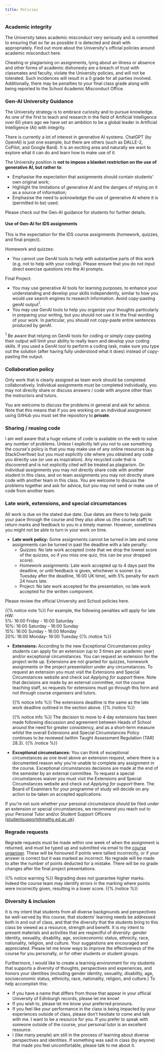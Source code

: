 ```yaml
---
title: Policies
---
```


### Academic integrity

The University takes academic misconduct very seriously and is committed to ensuring that so far as possible it is detected and dealt with appropriately. Find out more about the University's official policies around academic misconduct <a id="misconduct">here</a>.

Cheating or plagiarising on assignments, lying about an illness or absence and other forms of academic dishonesty are a breach of trust with classmates and faculty, violate the University policies, and will not be tolerated. Such incidences will result in a 0 grade for all parties involved. Additionally, there may be penalties to your final class grade along with being reported to the School Academic Misconduct Office.

### Gen-AI University Guidance 

The University strategy is to embrace curiosity and to pursue knowledge. As one of the first to teach and research in the field of Artificial Intelligence over 60 years ago we have set an ambition to be a global leader in Artificial Intelligence (AI) with integrity.

There is currently a lot of interest in generative AI systems. ChatGPT (by OpenAI) is just one example, but there are others (such as DALLE-2, CoPilot, and Google Bard). It is an exciting area and naturally we want to explore what it can do and learn how to make use of it. 

The University position is **not to impose a blanket restriction on the use of generative AI, but rather to**: 

- Emphasise the expectation that assignments should contain students’ own original work; 
- Highlight the limitations of generative AI and the dangers of relying on it as a source of information; 
- Emphasise the need to acknowledge the use of generative AI where it is (permitted to be) used. 

Please check out the <a id="Gen-AI">Gen-AI guidance for students</a> for further details.

#### Use of Gen-AI for IDS assignments

This is the expectation for the IDS course assignments (homework, quizzes, and final project).

Homework and quizzes:
- You cannot use GenAI tools to help with substantive parts of this work (e.g. not to help with your coding). Please ensure that you do not input direct exercise questions into the AI prompts.

Final Project: 
- You may use generative AI tools for learning purposes, to enhance your understanding and develop your skills independently, similar to how you would use search engines to research information.  Avoid copy-pasting genAI output<sup>1</sup>.
- You may use GenAI tools to help you organize your thoughts particularly in preparing your writing, but you should not use it in the final wording of your work. In particular, you should not copy-paste entire sentences produced by genAI.

<sup>1</sup> Be aware that relying on GenAI tools for coding or simply copy-pasting their output will limit your ability to really learn and develop your coding skills. If you used a GenAI tool to perform a coding task, make sure you type out the solution (after having fully understood what it does) instead of copy-pasting the output.

### Collaboration policy

Only work that is clearly assigned as team work should be completed collaboratively. Individual assignments must be completed individually, you may not directly share or discuss answers / code with anyone other than the instructors and tutors. 

You are welcome to discuss the problems in general and ask for advice. Note that this means that if you are working on an individual assignment using GitHub you must set the repository to **private**. 

### Sharing / reusing code

I am well aware that a huge volume of code is available on the web to solve any number of problems. Unless I explicitly tell you not to use something the course's policy is that you may make use of any online resources (e.g. StackOverflow) but you must explicitly cite where you obtained any code you directly use (or use as inspiration). Any recycled code that is discovered and is not explicitly cited will be treated as plagiarism. On individual assignments you may not directly share code with another student in this class, and on team assignments you may not directly share code with another team in this class. You are welcome to discuss the problems together and ask for advice, but you may not send or make use of code from another team.

### Late work, extensions, and special circumstances

All work is due on the stated due date. Due dates are there to help guide your pace through the course and they also allow us (the course staff) to return marks and feedback to you in a timely manner. However, sometimes you might not be able to turn in your work on time.

- **Late work policy:** Some assignments cannot be turned in late and some assignments can be turned in past the deadline with a late penalty:
  - Quizzes: No late work accepted (note that we drop the lowest score of the quizzes, so if you miss one quiz, this can be your dropped score).
  - Homework assignments: Late work accepted up to 4 days past the deadline, or until feedback is given, whichever is sooner (i.e. Tuesday after the deadline, 16:00 UK time), with 5% penalty for each 24 hours late.
  - Project: No late work accepted for the presentation, no late work accepted for the written component.

Please review the official University and School policies <a id="extensions">here</a>. 

{{% notice note %}}
For example, the following penalties will apply for late HW:
<br/> 5%: 16:00 Friday - 16:00 Saturday
<br/> 10%: 16:00 Saturday - 16:00 Sunday
<br/> 15%: 16:00 Sunday - 16:00 Monday
<br/> 20%: 16:00 Monday- 16:00 Tuesday 
{{% /notice %}}

- **Extensions:** According to the new <a id="extensions">Exceptional Circumstances policy</a> students can apply for an extension (up to 3 times per academic year) and/or exceptional circumstances.
You can request an extension for the project write up. Extensions are not granted for quizzes, homework assignments or the project presentation under any circumstances. To request an extension you must visit the <a id="extensionsExplained">Extensions and Special Circumstances website</a> and check out *Applying for support* there. 
Note that decisions are made by an external committee, not the course teaching staff, so requests for extensions must go through this form and not through course organisers and tutors.

  {{% notice info %}}
  The extensions deadline is the same as the late work deadline outlined in the section above.
  {{% /notice %}}
  
  {{% notice info %}}
  The decision to move to 4 day extensions has been made following discussion and agreement between Heads of School around the need for greater consistency, and as a short-term measure whilst the overall Extensions and Special Circumstances Policy continues to be reviewed (within Taught Assessment Regulation (TAR) 28.3).
  {{% /notice %}}

- **Exceptional circumstances:** You can think of exceptional circumstances as one level above an extension request, where there is a documented reason why you're unable to complete any assignment in the course. Exceptional circumstances decisions are made at the end of the semester by an external committee. To request a special circumstances waiver you must visit the <a id="specialCircumstancesExplained">Extensions and Special Circumstances website</a> and check out *Applying for support* there. The Board of Examiners for your programme of study will decide on any action to be taken on accepted applications.

If you're not sure whether your personal circumstance should be filed under an extension or special circumstances, we recommend you reach out to your Personal Tutor and/or Student Support Officers (<a id="StudentSupportMail">studentsupport@maths.ed.ac.uk</a>).

### Regrade requests 

Regrade requests must be made within one week of when the assignment is returned, and must be typed up and submitted via email to the <a href="/people">course organiser</a>. These will be honoured if points were tallied incorrectly, or if your answer is correct but it was marked as incorrect. No regrade will be made to alter the number of points deducted for a mistake. There will be no grade changes after the final project presentations.

{{% notice warning %}}
Regrading does not guarantee higher marks. Indeed the course team may identify errors in the marking where points were incorrectly given, resulting in a lower score.
{{% /notice %}}

### Diversity & inclusion

It is my intent that students from all diverse backgrounds and perspectives be well-served by this course, that students' learning needs be addressed both in and out of class, and that the diversity that the students bring to this class be viewed as a resource, strength and benefit. It is my intent to present materials and activities that are respectful of diversity: gender identity, sexuality, disability, age, socioeconomic status, ethnicity, race, nationality, religion, and culture. Your suggestions are encouraged and appreciated. Please let me know ways to improve the effectiveness of the course for you personally, or for other students or student groups.

Furthermore, I would like to create a learning environment for my students that supports a diversity of thoughts, perspectives and experiences, and honors your identities (including gender identity, sexuality, disability, age, socioeconomic status, ethnicity, race, nationality, religion, and culture.) To help accomplish this:

- If you have a name that differs from those that appear in your official University of Edinburgh records, please let me know!
- If you wish to, please let me know your preferred pronouns.
- If you feel like your performance in the class is being impacted by your experiences outside of class, please don't hesitate to come and talk with me. I want to be a resource for you. If you prefer to speak with someone outside of the course, your personal tutor is an excellent resource.
- I (like many people) am still in the process of learning about diverse perspectives and identities. If something was said in class (by anyone) that made you feel uncomfortable, please talk to me about it.